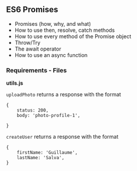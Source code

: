 ## ES6 Promises

* Promises (how, why, and what)
* How to use then, resolve, catch methods
* How to use every method of the Promise object
* Throw/Try
* The await operator
* How to use an async function

### Requirements - Files
**utils.js**

`uploadPhoto` returns a response with the format 
```
{
    status: 200,
    body: 'photo-profile-1',

}
```
`createUser` returns a response with the format
```
{
    firstName: 'Guillaume',
    lastName: 'Salva',
}
```

